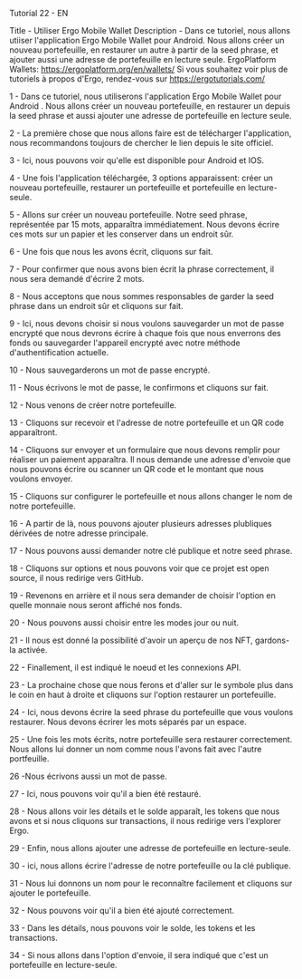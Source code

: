Tutorial 22 - EN

Title - Utiliser Ergo Mobile Wallet Description - Dans ce tutoriel, nous allons utiiser l'application Ergo Mobile Wallet pour Android. Nous allons créer un nouveau portefeuille, en restaurer un autre à partir de la seed phrase, et ajouter aussi une adresse de portefeuille en lecture seule. ErgoPlatform Wallets: https://ergoplatform.org/en/wallets/ Si vous souhaitez voir plus de tutoriels à propos d'Ergo, rendez-vous sur https://ergotutorials.com/
 
1 - Dans ce tutoriel, nous utiliserons l'application Ergo Mobile Wallet pour Android . Nous allons créer un nouveau portefeuille, en restaurer un depuis la seed phrase et aussi ajouter une adresse de portefeuille en lecture seule.

2 - La première chose que nous allons faire est de télécharger l'application, nous recommandons toujours de chercher le lien depuis le site officiel.

3 - Ici, nous pouvons voir qu'elle est disponible pour Android et IOS.

4 - Une fois l'application téléchargée, 3 options apparaissent: créer un nouveau portefeuille, restaurer un portefeuille et portefeuille en lecture-seule.

5 - Allons sur créer un nouveau portefeuille. Notre seed phrase, représentée par 15 mots, apparaîtra immédiatement. Nous devons écrire ces mots sur un papier et les conserver dans un endroit sûr.

6 - Une fois que nous les avons écrit, cliquons sur fait.

7 - Pour confirmer que nous avons bien écrit la phrase correctement, il nous sera demandé d'écrire 2 mots.

8 - Nous acceptons que nous sommes responsables de garder la seed phrase dans un endroit sûr et cliquons sur fait.

9 - Ici, nous devons choisir si nous voulons sauvegarder un mot de passe encrypté que nous devrons écrire à chaque fois que nous enverrons des fonds ou sauvegarder l'appareil encrypté avec notre méthode d'authentification actuelle.

10 - Nous sauvegarderons un mot de passe encrypté.

11 - Nous écrivons le mot de passe, le confirmons et cliquons sur fait.

12 - Nous venons de créer notre portefeuille.

13 - Cliquons sur recevoir et l'adresse de notre portefeuille et un QR code apparaîtront.

14 - Cliquons sur envoyer et un formulaire que nous devons remplir pour réaliser un paiement apparaîtra. Il nous demande une adresse d'envoie que nous pouvons écrire ou scanner un QR code et le montant que nous voulons envoyer.

15 - Cliquons sur configurer le portefeuille et nous allons changer le nom de notre portefeuille.

16 - A partir de là, nous pouvons ajouter plusieurs adresses plubliques dérivées de notre adresse principale.

17 - Nous pouvons aussi demander notre clé publique et notre seed phrase.

18 - Cliquons sur options et nous pouvons voir que ce projet est open source, il nous redirige vers GitHub.

19 - Revenons en arrière et il nous sera demander de choisir l'option en quelle monnaie nous seront affiché nos fonds.

20 - Nous pouvons aussi choisir entre les modes jour ou nuit.

21 - Il nous est donné la possibilité d'avoir un aperçu de nos NFT, gardons-la activée.

22 - Finallement, il est indiqué le noeud et les connexions API.

23 - La prochaine chose que nous ferons et d'aller sur le symbole plus dans le coin en haut à droite et cliquons sur l'option restaurer un portefeuille.

24 - Ici, nous devons écrire la seed phrase du portefeuille que vous voulons restaurer. Nous devons écrirer les mots séparés par un espace.

25 - Une fois les mots écrits, notre portefeuille sera restaurer correctement. Nous allons lui donner un nom comme nous l'avons fait avec l'autre portfeuille.

26 -Nous écrivons aussi un mot de passe.

27 - Ici, nous pouvons voir qu'il a bien été restauré.

28 - Nous allons voir les détails et le solde apparaît, les tokens que nous avons et si nous cliquons sur transactions, il nous redirige vers l'explorer Ergo.

29 - Enfin, nous allons ajouter une adresse de portefeuille en lecture-seule.

30 - ici, nous allons écrire l'adresse de notre portefeuille ou la clé publique.

31 - Nous lui donnons un nom pour le reconnaître facilement et cliquons sur ajouter le portefeuille.

32 - Nous pouvons voir qu'il a bien été ajouté correctement.

33 - Dans les détails, nous pouvons voir le solde, les tokens et les transactions.

34 - Si nous allons dans l'option d'envoie, il sera indiqué que c'est un portefeuille en lecture-seule.
